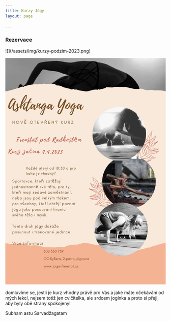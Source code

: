 ```yaml
---
title: Kurzy Jógy
layout: page

---
```

### Rezervace

<div>
![](/assets/img/kurzy-podzim-2023.png)
</div>

<div class="reenio-iframe" data-size="auto"></div>
<script src="https://reenio.cz/cs/GEZTENZV/widget-iframe.js" async defer></script>

![](/uploads/ahtanga-yoga.png)

domluvíme se, jestli je kurz vhodný právě pro Vás a jaké máte očekávání od mých lekcí, nejsem totiž jen cvičitelka, ale srdcem jogínka a proto si přeji, aby byly obě strany spokojeny!

Subham astu Sarvadžagatam